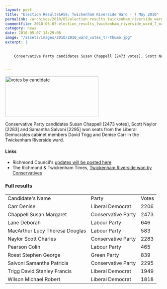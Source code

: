 ```yaml
---
layout: post
title: "Election Results&#58; Twickenham Riverside Ward - 7 May 2010"
permalink: /archives/2010/05/election_results_twickenham_riverside_ward_7_may_2.html
commentfile: 2010-05-07-election_results_twickenham_riverside_ward_7_may_2
category: news
date: 2010-05-07 14:29:08
image: "/assets/images/2010/2010_ward_votes_tr-thumb.jpg"
excerpt: |
    
    
    Conservative Party candidates Susan Chappell [2473 votes], Scott Naylor [2283] and Samantha Salvoni [2295] won seats from the Liberal Democrates cabinet members David Trigg and Denise Carr in the Twickenham Riverside ward.
    

---
```


<a href="/assets/images/2010/2010_ward_votes_tr.jpg"><img src="/assets/images/2010/2010_ward_votes_tr-thumb.jpg" width="300" height="130" alt="votes by candidate" class="photo center" /></a>

Conservative Party candidates Susan Chappell \[2473 votes\], Scott Naylor \[2283\] and Samantha Salvoni \[2295\] won seats from the Liberal Democrates cabinet members David Trigg and Denise Carr in the Twickenham Riverside ward.

#### Links

-   Richmond Council's [updates will be posted here](http://www.richmond.gov.uk/local_election_results_2010_ward?dis=3&wid=18)
-   The Richmond & Twickenham Times, [Twickenham Riverside won by Conservatives](http://www.richmondandtwickenhamtimes.co.uk/news/8154251.Twickenham_Riverside_won_by_Tories/)

### Full results

|                                |                    |       |
|--------------------------------|--------------------|-------|
| Candidate's Name               | Party              | Votes |
| Carr Denise                    | Liberal Democrat   | 2206  |
| Chappell Susan Margaret        | Conservative Party | 2473  |
| Lane Deborah                   | Labour Party       | 646   |
| MacArthur Lucy Theresa Douglas | Labour Party       | 583   |
| Naylor Scott Charles           | Conservative Party | 2283  |
| Pearson Colin                  | Labour Party       | 465   |
| Roest Stephen George           | Green Party        | 839   |
| Salvoni Samantha Patricia      | Conservative Party | 2295  |
| Trigg David Stanley Francis    | Liberal Democrat   | 1949  |
| Wilson Michael Robert          | Liberal Democrat   | 1818  |
